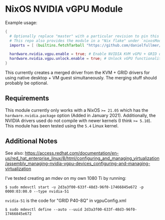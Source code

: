# NixOS NVIDIA vGPU Module

Example usage:
```nix
{
  # Optionally replace "master" with a particular revision to pin this dependency.
  # This repo also provides the module in a "Nix flake" under `nixosModules.nvidia-vgpu` output
  imports = [ (builtins.fetchTarball "https://github.com/danielfullmer/nixos-nvidia-vgpu/archive/master.tar.gz") ];

  hardware.nvidia.vgpu.enable = true; # Enable NVIDIA KVM vGPU + GRID driver
  hardware.nvidia.vgpu.unlock.enable = true; # Unlock vGPU functionality on consumer cards using DualCoder/vgpu_unlock project.
}
```
This currently creates a merged driver from the KVM + GRID drivers for using native desktop + VM guest simultaneously.
The merging stuff should probably be optional.

## Requirements
This module currently only works with a NixOS `>= 21.05` which has the `hardware.nvidia.package` option (Added in January 2021).
Additionally, the NVIDIA drivers used do not compile with newer kernels (I think `>= 5.10`).
This module has been tested using the `5.4` Linux kernel.

## Additional Notes
See also: https://access.redhat.com/documentation/en-us/red_hat_enterprise_linux/8/html/configuring_and_managing_virtualization/assembly_managing-nvidia-vgpu-devices_configuring-and-managing-virtualization

I've tested creating an mdev on my own 1080 Ti by running:
```shell
$ sudo mdevctl start -u 2d3a3f00-633f-48d3-96f0-17466845e672 -p 0000:03:00.0 --type nvidia-51
```
`nvidia-51` is the code for "GRID P40-8Q" in vgpuConfig.xml
```shell
$ sudo mdevctl define --auto --uuid 2d3a3f00-633f-48d3-96f0-17466845e672
